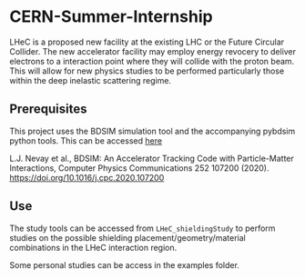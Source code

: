 # CERN-Summer-Internship
LHeC is a proposed new facility at the existing LHC or the Future Circular Collider. The new accelerator facility may employ energy revocery to deliver electrons to a interaction point where they will collide with the proton beam. This will allow for new physics studies to be performed particularly those within the deep inelastic scattering regime. 

## Prerequisites

This project uses the BDSIM simulation tool and the accompanying pybdsim python tools. This can be accessed [here](http://www.pp.rhul.ac.uk/bdsim/manual/)

L.J. Nevay et al., BDSIM: An Accelerator Tracking Code with Particle-Matter Interactions, Computer Physics Communications 252 107200 (2020).
https://doi.org/10.1016/j.cpc.2020.107200

## Use

The study tools can be accessed from `LHeC_shieldingStudy` to perform studies on the possible shielding placement/geometry/material combinations in the LHeC interaction region. 

Some personal studies can be access in the examples folder.
